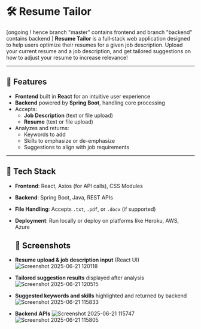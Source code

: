 # 🛠️ Resume Tailor
[ongoing ! hence branch "master" contains frontend and branch "backend" contains backend ]
**Resume Tailor** is a full‑stack web application designed to help users optimize their resumes for a given job description. Upload your current resume and a job description, and get tailored suggestions on how to adjust your resume to increase relevance!

---

## 🚀 Features

- **Frontend** built in **React** for an intuitive user experience
- **Backend** powered by **Spring Boot**, handling core processing
- Accepts:
  - **Job Description** (text or file upload)
  - **Resume** (text or file upload)
- Analyzes and returns:
  - Keywords to add
  - Skills to emphasize or de-emphasize
  - Suggestions to align with job requirements

---

## 🧱 Tech Stack

- **Frontend**: React, Axios (for API calls), CSS Modules
- **Backend**: Spring Boot, Java, REST APIs
- **File Handling**: Accepts `.txt`, `.pdf`, or `.docx` (if supported)
- **Deployment**: Run locally or deploy on platforms like Heroku, AWS, Azure
  ## 📸 Screenshots

- **Resume upload & job description input** (React UI)
 ![Screenshot 2025-06-21 120118](https://github.com/user-attachments/assets/573f515d-81e3-41ad-80dc-3459ca6d86c1)

- **Tailored suggestion results** displayed after analysis
  ![Screenshot 2025-06-21 120515](https://github.com/user-attachments/assets/af0bcd46-3f48-4cc4-a882-2f7f945b60d3)

- **Suggested keywords and skills** highlighted and returned by backend
  ![Screenshot 2025-06-21 115833](https://github.com/user-attachments/assets/a8324d46-0ddd-45d0-8f7c-cb91743f457d)

- **Backend APIs**
  ![Screenshot 2025-06-21 115747](https://github.com/user-attachments/assets/67ce0e55-1533-4c80-8f68-b59940c01046)
  ![Screenshot 2025-06-21 115805](https://github.com/user-attachments/assets/7409215c-cff5-449b-b534-55ccccc5e138)


